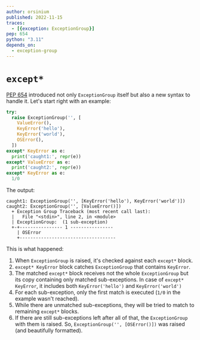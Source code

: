 ```yaml
---
author: orsinium
published: 2022-11-15
traces:
  - [{exception: ExceptionGroup}]
pep: 654
python: "3.11"
depends_on:
  - exception-group
---
```


# `except*`

[PEP 654](https://peps.python.org/pep-0654/) introduced not only `ExceptionGroup` itself but also a new syntax to handle it. Let's start right with an example:

```python
try:
  raise ExceptionGroup('', [
    ValueError(),
    KeyError('hello'),
    KeyError('world'),
    OSError(),
  ])
except* KeyError as e:
  print('caught1:', repr(e))
except* ValueError as e:
  print('caught2:', repr(e))
except* KeyError as e:
  1/0
```

The output:

```plain
caught1: ExceptionGroup('', [KeyError('hello'), KeyError('world')])
caught2: ExceptionGroup('', [ValueError()])
  + Exception Group Traceback (most recent call last):
  |   File "<stdin>", line 2, in <module>
  | ExceptionGroup:  (1 sub-exception)
  +-+---------------- 1 ----------------
    | OSError
    +------------------------------------
```

This is what happened:

1. When `ExceptionGroup` is raised, it's checked against each `except*` block.
2. `except* KeyError` block catches `ExceptionGroup` that contains `KeyError`.
3. The matched `except*` block receives not the whole `ExceptionGroup` but its copy containing only matched sub-exceptions. In case of `except* KeyError`, it includes both `KeyError('hello')` and `KeyError('world')`
4. For each sub-exception, only the first match is executed (`1/0` in the example wasn't reached).
5. While there are unmatched sub-exceptions, they will be tried to match to remaining `except*` blocks.
6. If there are still sub-exceptions left after all of that, the `ExceptionGroup` with them is raised. So, `ExceptionGroup('', [OSError()])` was raised (and beautifully formatted).
